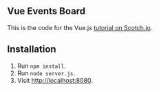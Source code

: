 ## Vue Events Board

This is the code for the Vue.js [tutorial on Scotch.io](https://scotch.io/tutorials/build-a-single-page-time-tracking-app-with-vue-js-introduction).

## Installation

1. Run `npm install`.
2. Run `node server.js`.
3. Visit [http://localhost:8080](http://localhost:8080).
